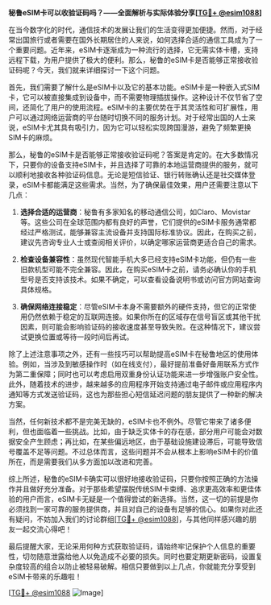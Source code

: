 **秘鲁eSIM卡可以收验证码吗？——全面解析与实际体验分享[[TG💪+ @esim1088](https://t.me/s/esim1088)]**

在当今数字化的时代，通信技术的发展让我们的生活变得更加便捷。然而，对于经常出国旅行或者需要在国外长期居住的人来说，如何选择合适的通信工具成为了一个重要问题。近年来，eSIM卡逐渐成为一种流行的选择，它无需实体卡槽，支持远程下载，为用户提供了极大的便利。那么，秘鲁的eSIM卡是否能够正常接收验证码呢？今天，我们就来详细探讨一下这个问题。

首先，我们需要了解什么是eSIM卡以及它的基本功能。eSIM卡是一种嵌入式SIM卡，它可以被直接集成到设备中，而不需要物理插拔操作。这种设计不仅节省了空间，还简化了用户的使用流程。eSIM卡的主要优势在于其灵活性和可扩展性，用户可以通过网络运营商的平台随时切换不同的服务计划。对于经常出国的人士来说，eSIM卡尤其具有吸引力，因为它可以轻松实现跨国漫游，避免了频繁更换SIM卡的麻烦。

那么，秘鲁的eSIM卡是否能够正常接收验证码呢？答案是肯定的。在大多数情况下，只要你的设备支持eSIM卡，并且选择了可靠的本地运营商提供的服务，就可以顺利地接收各种验证码信息。无论是短信验证、银行转账确认还是社交媒体登录，eSIM卡都能满足这些需求。当然，为了确保最佳效果，用户还需要注意以下几点：

1. **选择合适的运营商**：秘鲁有多家知名的移动通信公司，如Claro、Movistar等。这些公司在全球范围内都有良好的声誉，它们提供的eSIM卡服务通常都经过严格测试，能够兼容主流设备并支持国际标准协议。因此，在购买之前，建议先咨询专业人士或查阅相关评价，以确定哪家运营商更适合自己的需求。

2. **检查设备兼容性**：虽然现代智能手机大多已经支持eSIM卡功能，但仍有一些旧款机型可能不完全兼容。因此，在购买eSIM卡之前，请务必确认你的手机型号是否支持该技术。如果不确定，可以查看设备说明书或访问官方网站查询具体规格。

3. **确保网络连接稳定**：尽管eSIM卡本身不需要额外的硬件支持，但它的正常使用仍然依赖于稳定的互联网连接。如果你所在的区域存在信号盲区或其他干扰因素，则可能会影响验证码的接收速度甚至导致失败。在这种情况下，建议尝试更换位置或等待一段时间后再试。

除了上述注意事项之外，还有一些技巧可以帮助提高eSIM卡在秘鲁地区的使用体验。例如，当涉及到敏感操作时（如在线支付），最好提前准备好备用联系方式作为第二重保障；同时也可以考虑启用双重身份认证功能来进一步增强账户安全性。此外，随着技术的进步，越来越多的应用程序开始支持通过电子邮件或应用程序内通知等方式发送验证码，这也为那些担心短信延迟问题的朋友提供了一种新的解决方案。

当然，任何新技术都不是完美无缺的，eSIM卡也不例外。尽管它带来了诸多便利，但也面临着一些挑战。比如，由于缺乏实体卡的存在感，部分用户可能会对数据安全产生顾虑；再比如，在某些偏远地区，由于基础设施建设滞后，可能导致信号覆盖不足等问题。不过总体而言，这些问题并不会从根本上影响eSIM卡的价值所在，而是需要我们从多方面加以改进和完善。

综上所述，秘鲁的eSIM卡确实可以很好地接收验证码，只要你按照正确的方法操作并且做好充分准备。对于那些希望摆脱传统SIM卡束缚、追求更高效率和更佳体验的用户而言，eSIM卡无疑是一个值得尝试的新选择。当然，这一切的前提是你必须找到一家可靠的服务提供商，并且对自己的设备有足够的信心。如果你对此还有疑问，不妨加入我们的讨论群组[[TG💪+ @esim1088](https://t.me/s/esim1088)]，与其他同样感兴趣的朋友一起交流心得吧！

最后提醒大家，无论采用何种方式获取验证码，请始终牢记保护个人信息的重要性，切勿随意泄露给他人以免造成不必要的损失。同时也要定期更新密码，设置复杂度较高的组合以防止被轻易破解。相信只要做到以上几点，你就能充分享受到eSIM卡带来的乐趣啦！

[[TG💪+ @esim1088](https://t.me/s/esim1088) ![Image](https://i.postimg.cc/4NQfJmqS/Snipaste-2025-05-13-00-14-12.png)]
